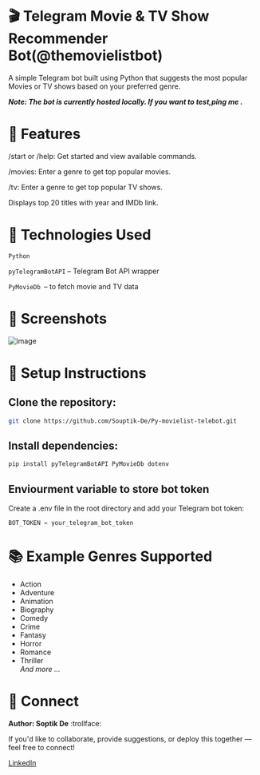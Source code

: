 # 🎬 Telegram Movie & TV Show Recommender Bot(@themovielistbot)
A simple Telegram bot built using Python that suggests the most popular Movies or TV shows based on your preferred genre. 

***Note: The bot is currently hosted locally. If you want to test,ping me .***
# 🚀 Features
/start or /help: Get started and view available commands.

/movies: Enter a genre to get top popular movies.

/tv: Enter a genre to get top popular TV shows.

Displays top 20 titles with year and IMDb link.

# 🧠 Technologies Used
``Python``

``pyTelegramBotAPI`` – Telegram Bot API wrapper

``PyMovieDb ``– to fetch movie and TV data

# 📸 Screenshots

![image](https://github.com/user-attachments/assets/e2e2ed49-f9c9-43b8-8bdd-1947d71e60d0)

# 🔧 Setup Instructions
## Clone the repository:

```bash
git clone https://github.com/Souptik-De/Py-movielist-telebot.git
```

## Install dependencies:

```bash
pip install pyTelegramBotAPI PyMovieDb dotenv
```
## Enviourment variable to store bot token
Create a .env file in the root directory and add your Telegram bot token:

````python
BOT_TOKEN = your_telegram_bot_token
````
# 📚 Example Genres Supported
* Action
* Adventure  
* Animation  
* Biography  
* Comedy  
* Crime  
* Fantasy  
* Horror  
* Romance  
* Thriller   
_And more ..._
# 📩 Connect
**Author: Soptik De** :trollface:

If you'd like to collaborate, provide suggestions, or deploy this together — feel free to connect!

[LinkedIn](https://www.linkedin.com/in/souptik-de-981092334/)


